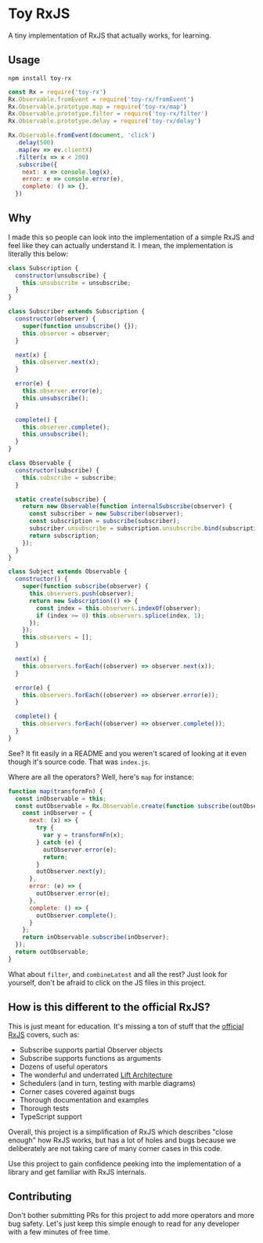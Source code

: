 # Toy RxJS

A tiny implementation of RxJS that actually works, for learning.

## Usage

`npm install toy-rx`

```js
const Rx = require('toy-rx')
Rx.Observable.fromEvent = require('toy-rx/fromEvent')
Rx.Observable.prototype.map = require('toy-rx/map')
Rx.Observable.prototype.filter = require('toy-rx/filter')
Rx.Observable.prototype.delay = require('toy-rx/delay')

Rx.Observable.fromEvent(document, 'click')
  .delay(500)
  .map(ev => ev.clientX)
  .filter(x => x < 200)
  .subscribe({
    next: x => console.log(x),
    error: e => console.error(e),
    complete: () => {},
  })
```

## Why

I made this so people can look into the implementation of a simple RxJS and feel like they can actually understand it. I mean, the implementation is literally this below:

```js
class Subscription {
  constructor(unsubscribe) {
    this.unsubscribe = unsubscribe;
  }
}

class Subscriber extends Subscription {
  constructor(observer) {
    super(function unsubscribe() {});
    this.observer = observer;
  }

  next(x) {
    this.observer.next(x);
  }

  error(e) {
    this.observer.error(e);
    this.unsubscribe();
  }

  complete() {
    this.observer.complete();
    this.unsubscribe();
  }
}

class Observable {
  constructor(subscribe) {
    this.subscribe = subscribe;
  }

  static create(subscribe) {
    return new Observable(function internalSubscribe(observer) {
      const subscriber = new Subscriber(observer);
      const subscription = subscribe(subscriber);
      subscriber.unsubscribe = subscription.unsubscribe.bind(subscription);
      return subscription;
    });
  }
}

class Subject extends Observable {
  constructor() {
    super(function subscribe(observer) {
      this.observers.push(observer);
      return new Subscription(() => {
        const index = this.observers.indexOf(observer);
        if (index >= 0) this.observers.splice(index, 1);
      });
    });
    this.observers = [];
  }

  next(x) {
    this.observers.forEach((observer) => observer.next(x));
  }

  error(e) {
    this.observers.forEach((observer) => observer.error(e));
  }

  complete() {
    this.observers.forEach((observer) => observer.complete());
  }
}
```

See? It fit easily in a README and you weren't scared of looking at it even though it's source code. That was `index.js`.

Where are all the operators? Well, here's `map` for instance:

```js
function map(transformFn) {
  const inObservable = this;
  const outObservable = Rx.Observable.create(function subscribe(outObserver) {
    const inObserver = {
      next: (x) => {
        try {
          var y = transformFn(x);
        } catch (e) {
          outObserver.error(e);
          return;
        }
        outObserver.next(y);
      },
      error: (e) => {
        outObserver.error(e);
      },
      complete: () => {
        outObserver.complete();
      }
    };
    return inObservable.subscribe(inObserver);
  });
  return outObservable;
}
```

What about `filter`, and `combineLatest` and all the rest? Just look for yourself, don't be afraid to click on the JS files in this project.

## How is this different to the official RxJS?

This is just meant for education. It's missing a ton of stuff that the [official RxJS](http://reactivex.io/rxjs/) covers, such as:

- Subscribe supports partial Observer objects
- Subscribe supports functions as arguments
- Dozens of useful operators
- The wonderful and underrated [Lift Architecture](https://github.com/ReactiveX/rxjs/blob/3ced24f2192289e441e88368c02c9df86bcb11e0/src/Observable.ts#L60-L72)
- Schedulers (and in turn, testing with marble diagrams)
- Corner cases covered against bugs
- Thorough documentation and examples
- Thorough tests
- TypeScript support

Overall, this project is a simplification of RxJS which describes "close enough" how RxJS works, but has a lot of holes and bugs because we deliberately are not taking care of many corner cases in this code.

Use this project to gain confidence peeking into the implementation of a library and get familiar with RxJS internals.

## Contributing

Don't bother submitting PRs for this project to add more operators and more bug safety. Let's just keep this simple enough to read for any developer with a few minutes of free time.